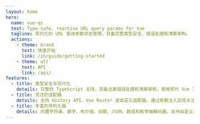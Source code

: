 ```yaml
---
layout: home
hero:
  name: vue-qs
  text: Type‑safe, reactive URL query params for Vue
  tagline: 现代化的 URL 查询参数状态管理，具备完整类型安全、错误处理和清晰架构。
  actions:
    - theme: brand
      text: 快速开始
      link: /zh/guide/getting-started
    - theme: alt
      text: API
      link: /api/
features:
  - title: 类型安全与现代化
    details: 完整的 TypeScript 支持，具备全面错误处理和清晰架构，使用现代 Vue 3 模式。
  - title: 灵活的适配器
    details: 支持 History API、Vue Router 或自定义适配器。通过依赖注入实现关注点清晰分离。
  - title: 丰富的序列化器
    details: 内置字符串、数字、布尔值、日期、JSON、数组和枚举编解码器，支持自定义序列化。
---
```

